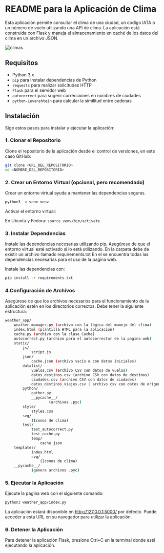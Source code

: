 # README para la Aplicación de Clima

Esta aplicación permite consultar el clima de una ciudad, un código IATA o un número de vuelo utilizando una API de clima. La aplicación está construida con Flask y maneja el almacenamiento en caché de los datos del clima en un archivo JSON.

![climas](https://github.com/user-attachments/assets/fe2e13a0-985d-4f88-be52-64b1e39ae19f)

## Requisitos

- Python 3.x
- `pip` para instalar dependencias de Python
- `requests` para realizar solicitudes HTTP
- `Flask` para el servidor web
- `autocorrect` para sugerir correcciones en nombres de ciudades
- `python-Levenshtein` para calcular la similitud entre cadenas

## Instalación

Sige estos pasos para instalar y ejecutar la aplicación:

### 1. Clonar el Repositorio

Clone el repositorio de la aplicación desde el control de versiones, en este caso GitHub:

```bash
git clone <URL_DEL_REPOSITORIO>
cd <NOMBRE_DEL_REPOSITORIO>
```

### 2. Crear un Entorno Virtual (opcional, pero recomendado)


Crear un entorno virtual ayuda a mantener las dependencias seguras.
```bash
python3 -m venv venv
```

Activar el entorno virtual:

En Ubuntu y Fedora:
    ```
    source venv/bin/activate
    ```

### 3. Instalar Dependencias

Instale las dependencias necesarias utilizando pip. Asegúrese de que el entorno virtual esté activado si lo está utilizando.
En la carpeta debe de existir un archivo llamado requirements.txt
En el se encuentra todas las dependencias necesarias para el uso de la pagina web.

Instale las dependencias con:
```bash
pip install -r requirements.txt
```

### 4.Configuración de Archivos

Asegúrese de que los archivos necesarios para el funcionamiento de la aplicación estén en los directorios correctos.
Debe tener la siguiente estructura:
```bash
weather_app/
    weather_manager.py (archivo con la lógica del manejo del clima)
    index.html (plantilla HTML para la aplicación)
    cache.py (archivo con la clase Cache)
    autocorrect.py (archivo para el autocorrector de la pagina web)
    static/
        js/
            script.js 
        json/
            cache.json (archivo vacío o con datos iniciales)
        datalist/
            vuelos.csv (archivo CSV con datos de vuelos)
            datos_destinos.csv (archivo CSV con datos de destinos)
            ciudades.csv (archivo CSV con datos de ciudades)
            datos_destinos_viajes.csv ( archivo csv con datos de origen y llegada de viajes)
        python/
            gather.py
            __pycache__/
                    (archivos .pyc)
        style/
            styles.css
        svg/
            (Iconos de clima)
        test/
            test_autocorrect.py
            test_cache.py
            temp/
                cache.json
    templates/
            index.html
            svg/
                (Iconos de clima)
    __pycache__/
            (genera archivos .pyc)
```
###  5. Ejecutar la Aplicación

Ejecute la pagina web con el siguiente comando:

```bash
python3 weather_app/index.py
```

La aplicación estará disponible en http://127.0.0.1:5000/ por defecto.
Puede acceder a esta URL en su navegador para utilizar la aplicación.

### 6. Detener la Aplicación

Para detener la aplicación Flask, presione Ctrl+C en la terminal donde está ejecutando la aplicación.

